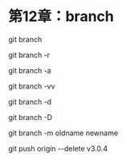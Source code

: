 # 第12章：branch

git branch 

git branch -r

git branch -a

git branch -vv

git branch -d 

git branch -D

git branch -m  oldname newname

git push origin --delete v3.0.4